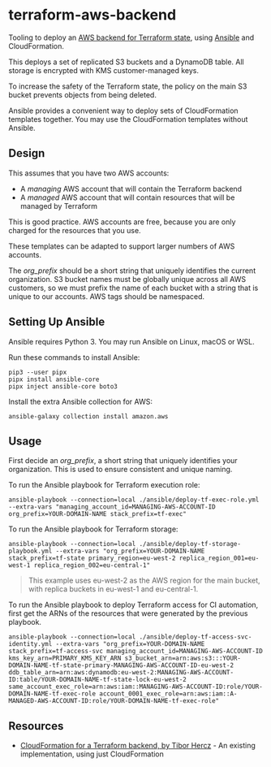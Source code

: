 # terraform-aws-backend

Tooling to deploy an [AWS backend for Terraform state](https://www.terraform.io/language/settings/backends/s3), using [Ansible](https://www.ansible.com/) and CloudFormation.

This deploys a set of replicated S3 buckets and a DynamoDB table. All storage is encrypted with KMS customer-managed keys.

To increase the safety of the Terraform state, the policy on the main S3 bucket prevents objects from being deleted.

Ansible provides a convenient way to deploy sets of CloudFormation templates together. You may use the CloudFormation templates without Ansible.

## Design

This assumes that you have two AWS accounts:

- A *managing* AWS account that will contain the Terraform backend
- A *managed* AWS account that will contain resources that will be managed by Terraform

This is good practice. AWS accounts are free, because you are only charged for the resources that you use.

These templates can be adapted to support larger numbers of AWS accounts.

The *org_prefix* should be a short string that uniquely identifies the current organization. S3 bucket names must be globally unique across all AWS customers, so we must prefix the name of each bucket with a string that is unique to our accounts. AWS tags should be namespaced.

## Setting Up Ansible

Ansible requires Python 3. You may run Ansible on Linux, macOS or WSL.

Run these commands to install Ansible:

    pip3 --user pipx
    pipx install ansible-core
    pipx inject ansible-core boto3

Install the extra Ansible collection for AWS:

    ansible-galaxy collection install amazon.aws

## Usage

First decide an *org_prefix*, a short string that uniquely identifies your organization. This is used to ensure consistent and unique naming.

To run the Ansible playbook for Terraform execution role:

    ansible-playbook --connection=local ./ansible/deploy-tf-exec-role.yml --extra-vars "managing_account_id=MANAGING-AWS-ACCOUNT-ID org_prefix=YOUR-DOMAIN-NAME stack_prefix=tf-exec"

To run the Ansible playbook for Terraform storage:

    ansible-playbook --connection=local ./ansible/deploy-tf-storage-playbook.yml --extra-vars "org_prefix=YOUR-DOMAIN-NAME stack_prefix=tf-state primary_region=eu-west-2 replica_region_001=eu-west-1 replica_region_002=eu-central-1"

> This example uses eu-west-2 as the AWS region for the main bucket, with replica buckets in eu-west-1 and eu-central-1.

To run the Ansible playbook to deploy Terraform access for CI automation, first get the ARNs of the resources that were generated by the previous playbook.

    ansible-playbook --connection=local ./ansible/deploy-tf-access-svc-identity.yml --extra-vars "org_prefix=YOUR-DOMAIN-NAME stack_prefix=tf-access-svc managing_account_id=MANAGING-AWS-ACCOUNT-ID kms_key_arn=PRIMARY_KMS_KEY_ARN s3_bucket_arn=arn:aws:s3:::YOUR-DOMAIN-NAME-tf-state-primary-MANAGING-AWS-ACCOUNT-ID-eu-west-2 ddb_table_arn=arn:aws:dynamodb:eu-west-2:MANAGING-AWS-ACCOUNT-ID:table/YOUR-DOMAIN-NAME-tf-state-lock-eu-west-2 same_account_exec_role=arn:aws:iam::MANAGING-AWS-ACCOUNT-ID:role/YOUR-DOMAIN-NAME-tf-exec-role account_0001_exec_role=arn:aws:iam::A-MANAGED-AWS-ACCOUNT-ID:role/YOUR-DOMAIN-NAME-tf-exec-role"

## Resources

- [CloudFormation for a Terraform backend, by Tibor Hercz](https://github.com/tiborhercz/tf-state-backend-s3-cloudformation) - An existing implementation, using just CloudFormation
